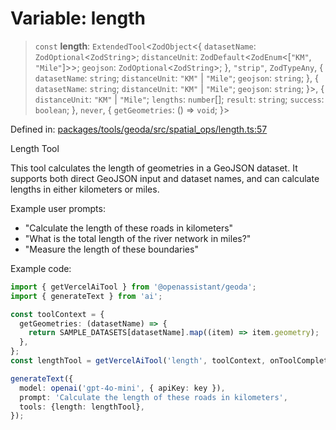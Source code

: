 # Variable: length

> `const` **length**: `ExtendedTool`\<`ZodObject`\<\{ `datasetName`: `ZodOptional`\<`ZodString`\>; `distanceUnit`: `ZodDefault`\<`ZodEnum`\<\[`"KM"`, `"Mile"`\]\>\>; `geojson`: `ZodOptional`\<`ZodString`\>; \}, `"strip"`, `ZodTypeAny`, \{ `datasetName`: `string`; `distanceUnit`: `"KM"` \| `"Mile"`; `geojson`: `string`; \}, \{ `datasetName`: `string`; `distanceUnit`: `"KM"` \| `"Mile"`; `geojson`: `string`; \}\>, \{ `distanceUnit`: `"KM"` \| `"Mile"`; `lengths`: `number`[]; `result`: `string`; `success`: `boolean`; \}, `never`, \{ `getGeometries`: () => `void`; \}\>

Defined in: [packages/tools/geoda/src/spatial\_ops/length.ts:57](https://github.com/GeoDaCenter/openassistant/blob/bf312b357cb340f1f76fa8b62441fb39bcbce0ce/packages/tools/geoda/src/spatial_ops/length.ts#L57)

Length Tool

This tool calculates the length of geometries in a GeoJSON dataset.
It supports both direct GeoJSON input and dataset names, and can calculate
lengths in either kilometers or miles.

Example user prompts:
- "Calculate the length of these roads in kilometers"
- "What is the total length of the river network in miles?"
- "Measure the length of these boundaries"

Example code:
```typescript
import { getVercelAiTool } from '@openassistant/geoda';
import { generateText } from 'ai';

const toolContext = {
  getGeometries: (datasetName) => {
    return SAMPLE_DATASETS[datasetName].map((item) => item.geometry);
  },
};
const lengthTool = getVercelAiTool('length', toolContext, onToolCompleted);

generateText({
  model: openai('gpt-4o-mini', { apiKey: key }),
  prompt: 'Calculate the length of these roads in kilometers',
  tools: {length: lengthTool},
});
```
